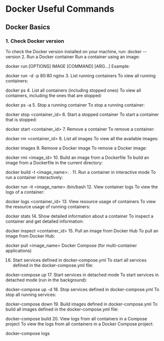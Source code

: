 # Docker Useful Commands

## Docker Basics

### 1. **Check Docker version**
To check the Docker version installed on your machine, run:
docker --version
2. Run a Docker container
Run a container using an image:

docker run [OPTIONS] IMAGE [COMMAND] [ARG...]
Example:

docker run -d -p 80:80 nginx
3. List running containers
To view all running containers:

docker ps
4. List all containers (including stopped ones)
To view all containers, including the ones that are stopped:

docker ps -a
5. Stop a running container
To stop a running container:

docker stop <container_id>
6. Start a stopped container
To start a container that is stopped:

docker start <container_id>
7. Remove a container
To remove a container:

docker rm <container_id>
8. List all images
To view all the available images:

docker images
9. Remove a Docker image
To remove a Docker image:

docker rmi <image_id>
10. Build an image from a Dockerfile
To build an image from a Dockerfile in the current directory:

docker build -t <image_name>:<tag> .
11. Run a container in interactive mode
To run a container interactively:

docker run -it <image_name> /bin/bash
12. View container logs
To view the logs of a container:

docker logs <container_id>
13. View resource usage of containers
To view the resource usage of running containers:

docker stats
14. Show detailed information about a container
To inspect a container and get detailed information:

docker inspect <container_id>
15. Pull an image from Docker Hub
To pull an image from Docker Hub:

docker pull <image_name>
Docker Compose (for multi-container applications)

16. Start services defined in docker-compose.yml
To start all services defined in the docker-compose.yml file:

docker-compose up
17. Start services in detached mode
To start services in detached mode (run in the background):

docker-compose up -d
18. Stop services defined in docker-compose.yml
To stop all running services:

docker-compose down
19. Build images defined in docker-compose.yml
To build all images defined in the docker-compose.yml file:

docker-compose build
20. View logs from all containers in a Compose project
To view the logs from all containers in a Docker Compose project:

docker-compose logs
